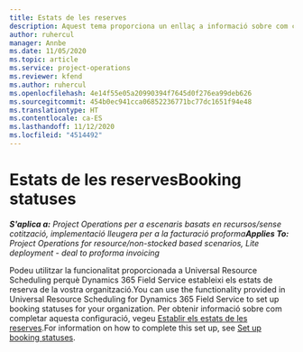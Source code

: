 ```yaml
---
title: Estats de les reserves
description: Aquest tema proporciona un enllaç a informació sobre com configurar els estats de reserva a Project Operations.
author: ruhercul
manager: Annbe
ms.date: 11/05/2020
ms.topic: article
ms.service: project-operations
ms.reviewer: kfend
ms.author: ruhercul
ms.openlocfilehash: 4e14f55e05a20990394f7645d0f276ea99deb626
ms.sourcegitcommit: 454b0ec941cca06852236771bc77dc1651f94e48
ms.translationtype: HT
ms.contentlocale: ca-ES
ms.lasthandoff: 11/12/2020
ms.locfileid: "4514492"
---
```

# <a name="booking-statuses"></a><span data-ttu-id="939f8-103">Estats de les reserves</span><span class="sxs-lookup"><span data-stu-id="939f8-103">Booking statuses</span></span>

<span data-ttu-id="939f8-104">_**S'aplica a:** Project Operations per a escenaris basats en recursos/sense cotització, implementació lleugera per a la facturació proforma_</span><span class="sxs-lookup"><span data-stu-id="939f8-104">_**Applies To:** Project Operations for resource/non-stocked based scenarios, Lite deployment - deal to proforma invoicing_</span></span>

<span data-ttu-id="939f8-105">Podeu utilitzar la funcionalitat proporcionada a Universal Resource Scheduling perquè Dynamics 365 Field Service estableixi els estats de reserva de la vostra organització.</span><span class="sxs-lookup"><span data-stu-id="939f8-105">You can use the functionality provided in Universal Resource Scheduling for Dynamics 365 Field Service to set up booking statuses for your organization.</span></span> <span data-ttu-id="939f8-106">Per obtenir informació sobre com completar aquesta configuració, vegeu [Establir els estats de les reserves](https://docs.microsoft.com/dynamics365/field-service/set-up-booking-statuses).</span><span class="sxs-lookup"><span data-stu-id="939f8-106">For information on how to complete this set up, see [Set up booking statuses](https://docs.microsoft.com/dynamics365/field-service/set-up-booking-statuses).</span></span>
